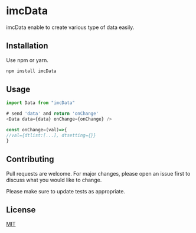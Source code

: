 # imcData

imcData enable to create various type of data easily.

## Installation

Use npm or yarn.

```bash
npm install imcData
```

## Usage

```js
import Data from "imcData"

# send 'data' and return 'onChange'
<Data data={data} onChange={onChange} />

const onChange=(val)=>{
//val={dtlist:[...], dtsetting={}}
}
```

## Contributing

Pull requests are welcome. For major changes, please open an issue first to discuss what you would like to change.

Please make sure to update tests as appropriate.

## License

[MIT](https://choosealicense.com/licenses/mit/)
